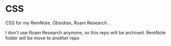 # CSS
CSS for my RemNote, Obsidian, Roam Research..

I don't use Roam Research anymore, so this repo will be archived. RemNote folder will be move to another repo
